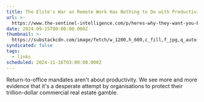 ```yaml
---
title: The Elite's War on Remote Work Has Nothing to Do with Productivity
url: >-
  https://www.the-sentinel-intelligence.com/p/heres-why-they-want-you-back-at-the-office-so-bad
date: 2024-09-25T00:00:00.000Z
thumbnail: >-
  https://substackcdn.com/image/fetch/w_1200,h_600,c_fill,f_jpg,q_auto:good,fl_progressive:steep,g_auto/https%3A%2F%2Fsubstack-post-media.s3.amazonaws.com%2Fpublic%2Fimages%2F499d83c5-20bd-4d59-891f-3c8691ca7aeb_2000x1506.jpeg
syndicated: false
tags:
  - links
scheduled: 2024-11-16T03:00:00.000Z
---
```


Return-to-office mandates aren't about productivity. We see more and more evidence that it's a desperate attempt by organisations to protect their trillion-dollar commercial real estate gamble.

